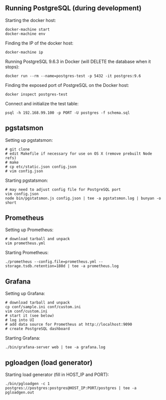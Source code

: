 ## Running PostgreSQL (during development)

Starting the docker host:

    docker-machine start
    docker-machine env

Finding the IP of the docker host:

    docker-machine ip

Running PostgreSQL 9.6.3 in Docker (will DELETE the database when it stops):

    docker run --rm --name=postgres-test -p 5432 -it postgres:9.6 

Finding the exposed port of PostgreSQL on the Docker host:

    docker inspect postgres-test

Connect and initialize the test table:

    psql -h 192.168.99.100 -p PORT -U postgres -f schema.sql

## pgstatsmon

Setting up pgstatsmon:

    # git clone
    # edit Makefile if necessary for use on OS X (remove prebuilt Node refs)
    # make
    # cp etc/static.json config.json
    # vim config.json

Starting pgstatsmon:

    # may need to adjust config file for PostgreSQL port
    vim config.json
    node bin/pgstatsmon.js config.json | tee -a pgstatsmon.log | bunyan -o short

## Prometheus

Setting up Prometheus:

    # download tarball and unpack
    vim prometheus.yml

Starting Prometheus:

    ./prometheus --config.file=prometheus.yml --storage.tsdb.retention=180d | tee -a prometheus.log

## Grafana

Setting up Grafana:

    # download tarball and unpack
    cp conf/sample.ini conf/custom.ini
    vim conf/custom.ini
    # start it (see below)
    # log into UI
    # add data source for Prometheus at http://localhost:9090
    # create PostgreSQL dashboard

Starting Grafana:

    ./bin/grafana-server web | tee -a grafana.log

## pgloadgen (load generator)

Starting load generator (fill in HOST\_IP and PORT):

    ./bin/pgloadgen -c 1 postgres://postgres:postgres@HOST_IP:PORT/postgres | tee -a pgloadgen.out

